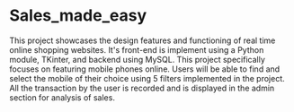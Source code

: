 # Sales_made_easy
This project showcases the design features and functioning of real time online shopping websites. It's front-end is implement using a Python module, TKinter, and backend using MySQL.
This project specifically focuses on featuring mobile phones online. 
Users will be able to find and select the mobile of their choice using 5 filters implemented in the project.
All the transaction by the user is recorded and is displayed in the admin section for analysis of sales.

